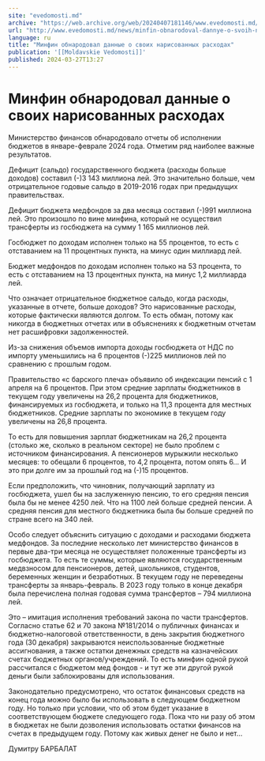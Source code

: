 ```yaml
---
site: "evedomosti.md"
archive: "https://web.archive.org/web/20240407181146/www.evedomosti.md/news/minfin-obnarodoval-dannye-o-svoih-narisovannyh-rashodah"
url: "http://www.evedomosti.md/news/minfin-obnarodoval-dannye-o-svoih-narisovannyh-rashodah"
language: ru
title: "Минфин обнародовал данные о своих нарисованных расходах"
publication: '[[Moldavskie Vedomosti]]'
published: 2024-03-27T13:27
---
```


# Минфин обнародовал данные о своих нарисованных расходах

Министерство финансов обнародовало отчеты об исполнении бюджетов в январе-феврале 2024 года. Отметим ряд наиболее важные результатов.

Дефицит (сальдо) государственного бюджета (расходы больше доходов) составил (-)3 143 миллиона лей. Это значительно больше, чем отрицательное годовые сальдо в 2019-2016 годах при предыдущих правительствах.

Дефицит бюджета медфондов за два месяца составил (-)991 миллиона лей. Это произошло по вине минфина, который не осуществил трансферты из госбюджета на сумму 1 165 миллионов лей.

Госбюджет по доходам исполнен только на 55 процентов, то есть с отставанием на 11 процентных пункта, на минус один миллиард лей.

Бюджет медфондов по доходам исполнен только на 53 процента, то есть с отставанием на 13 процентных пункта, на минус 1,2 миллиарда лей.

Что означает отрицательное бюджетное сальдо, когда расходы, указанные в отчете, больше доходов? Это нарисованные расходы, которые фактически являются долгом. То есть обман, потому как никогда в бюджетных отчетах или в объяснениях к бюджетным отчетам нет расшифровки задолженностей.

Из-за снижения объемов импорта доходы госбюджета от НДС по импорту уменьшились на 6 процентов (-)225 миллионов лей по сравнению с прошлым годом.

Правительство «с барского плеча» объявило об индексации пенсий с 1 апреля на 6 процентов. При этом средние зарплаты бюджетников в текущем году увеличены на 26,2 процента для бюджетников, финансируемых из госбюджета, и только на 11,3 процента для местных бюджетников. Средние зарплаты по экономике в текущем году увеличены на 26,8 процента.

То есть для повышения зарплат бюджетникам на 26,2 процента (столько же, сколько в реальном секторе) не было проблем с источником финансирования. А пенсионеров мурыжили несколько месяцев: то обещали 6 процентов, то 4,2 процента, потом опять 6… И это при долге им за прошлый год на (-)15 процентов.

Если предположить, что чиновник, получающий зарплату из госбюджета, ушел бы на заслуженную пенсию, то его средняя пенсия была бы не менее 4250 лей. Что на 1100 лей больше средней пенсии. А средняя пенсия для местного бюджетника была бы больше средней по стране всего на 340 лей.

Особо следует объяснить ситуацию с доходами и расходами бюджета медфондов. За последние несколько лет министерство финансов в первые два-три месяца не осуществляет положенные трансферты из госбюджета. То есть те суммы, которые являются государственным медвзносом для пенсионеров, детей, школьников, студентов, беременных женщин и безработных. В текущем году не переведены трансферты за январь-февраль. В 2023 году только в конце декабря была перечислена полная годовая сумма трансфертов – 794 миллиона лей.

Это – имитация исполнения требований закона по части трансфертов. Согласно статье 62 и 70 закона №181/2014 о публичных финансах и бюджетно-налоговой ответственности, в день закрытия бюджетного года (30 декабря) закрываются неиспользованные бюджетные ассигнования, а также остатки денежных средств на казначейских счетах бюджетных органов/учреждений. То есть минфин одной рукой рассчитался с бюджетом мед фондов - и тут же эти другой рукой деньги были заблокированы для использования.

Законодательно предусмотрено, что остаток финансовых средств на конец года можно было бы использовать в следующем бюджетном году. Но только при условии, что об этом будет указание в соответствующем бюджете следующего года. Пока что ни разу об этом в бюджетах не были дозволения использовать остатки финансов на счетах в предыдущем году. Потому как живых денег не было и нет…

Думитру БАРБАЛАТ